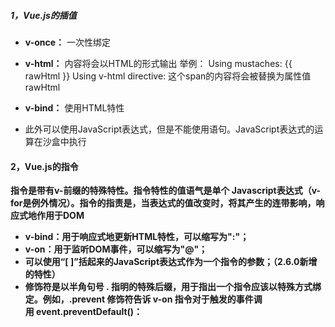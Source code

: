 ##### **1，Vue.js的插值**

* **v-once：** 一次性绑定
* **v-html：** 内容将会以HTML的形式输出
    举例：
    Using mustaches: {{ rawHtml }}
    Using v-html directive: <span v-html="rawHtml"></span>
    这个span的内容将会被替换为属性值rawHtml

* **v-bind：** 使用HTML特性
* 此外可以使用JavaScript表达式，但是不能使用语句。JavaScript表达式的运算在沙盒中执行

#### **2，Vue.js的指令**

**指令是带有v-前缀的特殊特性。指令特性的值语气是单个 Javascript表达式（v-for是例外情况）。指令的指责是，当表达式的值改变时，将其产生的连带影响，响应式地作用于DOM**

* **v-bind：用于响应式地更新HTML特性，可以缩写为":"；**
* **v-on：用于监听DOM事件，可以缩写为"@"；**
* **可以使用“[ ]”括起来的JavaScript表达式作为一个指令的参数；（2.6.0新增的特性）**
* **修饰符是以半角句号 . 指明的特殊后缀，用于指出一个指令应该以特殊方式绑定。例如，.prevent 修饰符告诉 v-on 指令对于触发的事件调用 event.preventDefault()：**